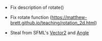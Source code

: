 * Fix description of rotate()
* Fix rotate function (https://matthew-brett.github.io/teaching/rotation_2d.html)

* Steal from SFML's [Vector2](https://github.com/SFML/SFML/blob/master/src/SFML/System/Vector2.cpp) and [Angle](https://github.com/SFML/SFML/blob/master/include/SFML/System/Angle.inl)
